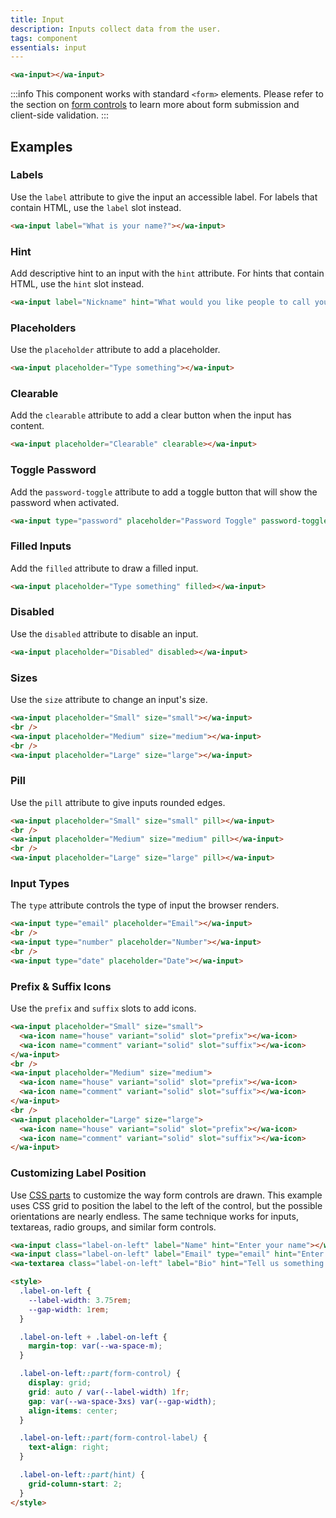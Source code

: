 ```yaml
---
title: Input
description: Inputs collect data from the user.
tags: component
essentials: input
---
```


```html {.example}
<wa-input></wa-input>
```

:::info
This component works with standard `<form>` elements. Please refer to the section on [form controls](/docs/form-controls) to learn more about form submission and client-side validation.
:::

## Examples

### Labels

Use the `label` attribute to give the input an accessible label. For labels that contain HTML, use the `label` slot instead.

```html {.example}
<wa-input label="What is your name?"></wa-input>
```

### Hint

Add descriptive hint to an input with the `hint` attribute. For hints that contain HTML, use the `hint` slot instead.

```html {.example}
<wa-input label="Nickname" hint="What would you like people to call you?"></wa-input>
```

### Placeholders

Use the `placeholder` attribute to add a placeholder.

```html {.example}
<wa-input placeholder="Type something"></wa-input>
```

### Clearable

Add the `clearable` attribute to add a clear button when the input has content.

```html {.example}
<wa-input placeholder="Clearable" clearable></wa-input>
```

### Toggle Password

Add the `password-toggle` attribute to add a toggle button that will show the password when activated.

```html {.example}
<wa-input type="password" placeholder="Password Toggle" password-toggle></wa-input>
```

### Filled Inputs

Add the `filled` attribute to draw a filled input.

```html {.example}
<wa-input placeholder="Type something" filled></wa-input>
```

### Disabled

Use the `disabled` attribute to disable an input.

```html {.example}
<wa-input placeholder="Disabled" disabled></wa-input>
```

### Sizes

Use the `size` attribute to change an input's size.

```html {.example}
<wa-input placeholder="Small" size="small"></wa-input>
<br />
<wa-input placeholder="Medium" size="medium"></wa-input>
<br />
<wa-input placeholder="Large" size="large"></wa-input>
```

### Pill

Use the `pill` attribute to give inputs rounded edges.

```html {.example}
<wa-input placeholder="Small" size="small" pill></wa-input>
<br />
<wa-input placeholder="Medium" size="medium" pill></wa-input>
<br />
<wa-input placeholder="Large" size="large" pill></wa-input>
```

### Input Types

The `type` attribute controls the type of input the browser renders.

```html {.example}
<wa-input type="email" placeholder="Email"></wa-input>
<br />
<wa-input type="number" placeholder="Number"></wa-input>
<br />
<wa-input type="date" placeholder="Date"></wa-input>
```

### Prefix & Suffix Icons

Use the `prefix` and `suffix` slots to add icons.

```html {.example}
<wa-input placeholder="Small" size="small">
  <wa-icon name="house" variant="solid" slot="prefix"></wa-icon>
  <wa-icon name="comment" variant="solid" slot="suffix"></wa-icon>
</wa-input>
<br />
<wa-input placeholder="Medium" size="medium">
  <wa-icon name="house" variant="solid" slot="prefix"></wa-icon>
  <wa-icon name="comment" variant="solid" slot="suffix"></wa-icon>
</wa-input>
<br />
<wa-input placeholder="Large" size="large">
  <wa-icon name="house" variant="solid" slot="prefix"></wa-icon>
  <wa-icon name="comment" variant="solid" slot="suffix"></wa-icon>
</wa-input>
```

### Customizing Label Position

Use [CSS parts](#css-parts) to customize the way form controls are drawn. This example uses CSS grid to position the label to the left of the control, but the possible orientations are nearly endless. The same technique works for inputs, textareas, radio groups, and similar form controls.

```html {.example}
<wa-input class="label-on-left" label="Name" hint="Enter your name"></wa-input>
<wa-input class="label-on-left" label="Email" type="email" hint="Enter your email"></wa-input>
<wa-textarea class="label-on-left" label="Bio" hint="Tell us something about yourself"></wa-textarea>

<style>
  .label-on-left {
    --label-width: 3.75rem;
    --gap-width: 1rem;
  }

  .label-on-left + .label-on-left {
    margin-top: var(--wa-space-m);
  }

  .label-on-left::part(form-control) {
    display: grid;
    grid: auto / var(--label-width) 1fr;
    gap: var(--wa-space-3xs) var(--gap-width);
    align-items: center;
  }

  .label-on-left::part(form-control-label) {
    text-align: right;
  }

  .label-on-left::part(hint) {
    grid-column-start: 2;
  }
</style>
```
